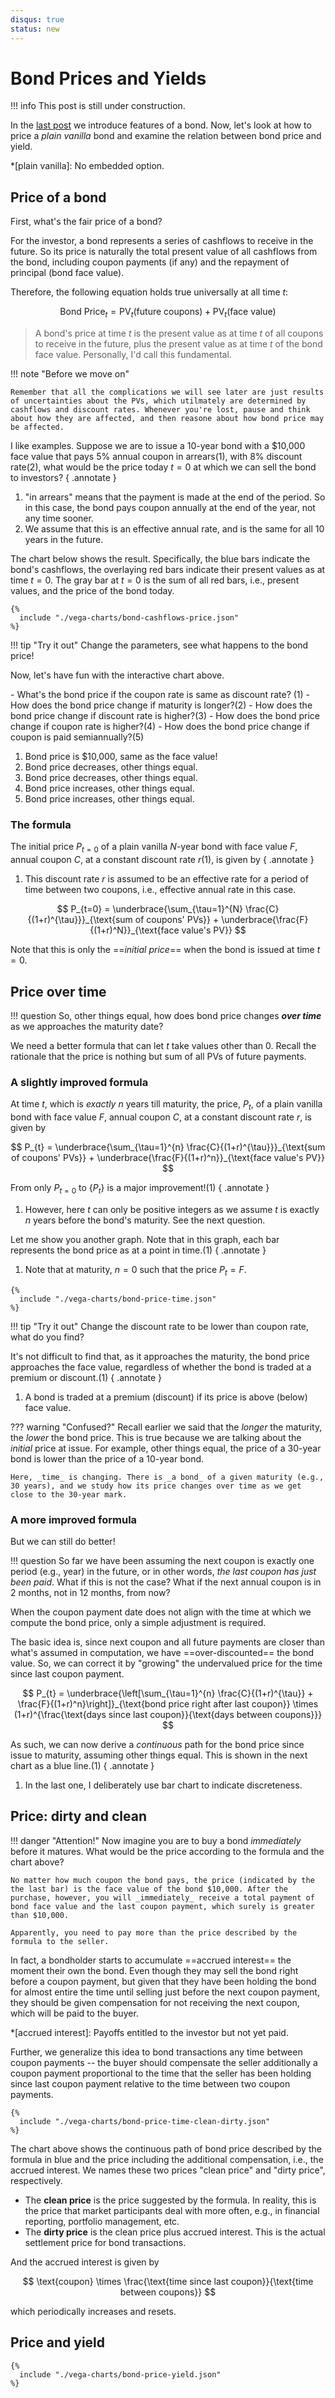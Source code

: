 ```yaml
---
disqus: true
status: new
---
```


# Bond Prices and Yields

!!! info
    This post is still under construction.

In the [last post](./introduction.md) we introduce features of a bond. Now, let's look at how to price a _plain vanilla_ bond and examine the relation between bond price and yield.  

*[plain vanilla]: No embedded option.

## Price of a bond

First, what's the fair price of a bond?

For the investor, a bond represents a series of cashflows to receive in the future. So its price is naturally the total present value of all cashflows from the bond, including coupon payments (if any) and the repayment of principal (bond face value).

Therefore, the following equation holds true universally at all time $t$:

$$
\text{Bond Price}_{t} = \text{PV}_t(\text{future coupons}) + \text{PV}_t(\text{face value})
$$

> A bond's price at time $t$ is the present value as at time $t$ of all coupons to receive in the future, plus the present value as at time $t$ of the bond face value. Personally, I'd call this fundamental.

!!! note "Before we move on"

    Remember that all the complications we will see later are just results of uncertainties about the PVs, which utilmately are determined by cashflows and discount rates. Whenever you're lost, pause and think about how they are affected, and then reasone about how bond price may be affected.

I like examples. Suppose we are to issue a 10-year bond with a $10,000 face value that pays 5% annual coupon in arrears(1), with 8% discount rate(2), what would be the price today $t=0$ at which we can sell the bond to investors?
{ .annotate }

1. "in arrears" means that the payment is made at the end of the period. So in this case, the bond pays coupon annually at the end of the year, not any time sooner.
2. We assume that this is an effective annual rate, and is the same for all 10 years in the future.

The chart below shows the result. Specifically, the blue bars indicate the bond's cashflows, the overlaying red bars indicate their present values as at time $t=0$. The gray bar at $t=0$ is the sum of all red bars, i.e., present values, and the price of the bond today.

```vegalite
{%
  include "./vega-charts/bond-cashflows-price.json"
%}
```

!!! tip "Try it out"
    Change the parameters, see what happens to the bond price!

Now, let's have fun with the interactive chart above.

<div class="annotate" markdown>
- What's the bond price if the coupon rate is same as discount rate? (1)  
- How does the bond price change if maturity is longer?(2)
- How does the bond price change if discount rate is higher?(3)
- How does the bond price change if coupon rate is higher?(4)
- How does the bond price change if coupon is paid semiannually?(5)
</div>

1. Bond price is $10,000, same as the face value!
2. Bond price decreases, other things equal.
3. Bond price decreases, other things equal.
4. Bond price increases, other things equal.
5. Bond price increases, other things equal.

### The formula

The initial price $P_{t=0}$ of a plain vanilla $N$-year bond with face value $F$, annual coupon $C$, at a constant discount rate $r$(1), is given by
{ .annotate }

1. This discount rate $r$ is assumed to be an effective rate for a period of time between two coupons, i.e., effective annual rate in this case.

$$
P_{t=0} = \underbrace{\sum_{\tau=1}^{N} \frac{C}{(1+r)^{\tau}}}_{\text{sum of coupons' PVs}} + \underbrace{\frac{F}{(1+r)^N}}_{\text{face value's PV}}
$$

Note that this is only the ==_initial price_== when the bond is issued at time $t=0$.

## Price over time

!!! question
    So, other things equal, how does bond price changes ___over time___ as we approaches the maturity date?

We need a better formula that can let $t$ take values other than 0. Recall the rationale that the price is nothing but sum of all PVs of future payments.

### A slightly improved formula

At time $t$, which is _exactly_ $n$ years till maturity, the price, $P_{t}$, of a plain vanilla bond with face value $F$, annual coupon $C$, at a constant discount rate $r$, is given by

$$
P_{t} = \underbrace{\sum_{\tau=1}^{n} \frac{C}{(1+r)^{\tau}}}_{\text{sum of coupons' PVs}} + \underbrace{\frac{F}{(1+r)^n}}_{\text{face value's PV}}
$$

From only $P_{t=0}$ to $\{P_{t}\}$ is a major improvement!(1)
{ .annotate }

1. However, here $t$ can only be positive integers as we assume $t$ is exactly $n$ years before the bond's maturity. See the next question.

Let me show you another graph. Note that in this graph, each bar represents the bond price as at a point in time.(1)
{ .annotate }

1. Note that at maturity, $n=0$ such that the price $P_t=F$.

```vegalite
{%
  include "./vega-charts/bond-price-time.json"
%}
```

!!! tip "Try it out"
    Change the discount rate to be lower than coupon rate, what do you find?  

It's not difficult to find that, as it approaches the maturity, the bond price approaches the face value, regardless of whether the bond is traded at a premium or discount.(1)
{ .annotate }

1. A bond is traded at a premium (discount) if its price is above (below) face value.

??? warning "Confused?"
    Recall earlier we said that the _longer_ the maturity, the _lower_ the bond price. This is true because we are talking about the _initial_ price at issue. For example, other things equal, the price of a 30-year bond is lower than the price of a 10-year bond.

    Here, _time_ is changing. There is _a bond_ of a given maturity (e.g., 30 years), and we study how its price changes over time as we get close to the 30-year mark.

### A more improved formula

But we can still do better!

!!! question
    So far we have been assuming the next coupon is exactly one period (e.g., year) in the future, or in other words, _the last coupon has just been paid_. What if this is not the case? What if the next annual coupon is in 2 months, not in 12 months, from now?

When the coupon payment date does not align with the time at which we compute the bond price, only a simple adjustment is required.

The basic idea is, since next coupon and all future payments are closer than what's assumed in computation, we have ==over-discounted== the bond value. So, we can correct it by "growing" the undervalued price for the time since last coupon payment.

$$
P_{t} = \underbrace{\left[\sum_{\tau=1}^{n} \frac{C}{(1+r)^{\tau}} + \frac{F}{(1+r)^n}\right]}_{\text{bond price right after last coupon}} \times (1+r)^{\frac{\text{days since last coupon}}{\text{days between coupons}}}
$$

As such, we can now derive a _continuous_ path for the bond price since issue to maturity, assuming other things equal. This is shown in the next chart as a blue line.(1)
{ .annotate }

1. In the last one, I deliberately use bar chart to indicate discreteness.

## Price: dirty and clean

!!! danger "Attention!"
    Now imagine you are to buy a bond _immediately_ before it matures. What would be the price according to the formula and the chart above?

    No matter how much coupon the bond pays, the price (indicated by the the last bar) is the face value of the bond $10,000. After the purchase, however, you will _immediately_ receive a total payment of bond face value and the last coupon payment, which surely is greater than $10,000.

    Apparently, you need to pay more than the price described by the formula to the seller. 

In fact, a bondholder starts to accumulate ==accrued interest== the moment their own the bond. Even though they may sell the bond right before a coupon payment, but given that they have been holding the bond for almost entire the time until selling just before the next coupon payment, they should be given compensation for not receiving the next coupon, which will be paid to the buyer.

*[accrued interest]: Payoffs entitled to the investor but not yet paid.

Further, we generalize this idea to bond transactions any time between coupon payments -- the buyer should compensate the seller additionally a coupon payment proportional to the time that the seller has been holding since last coupon payment relative to the time between two coupon payments.  

```vegalite
{%
  include "./vega-charts/bond-price-time-clean-dirty.json"
%}
```

The chart above shows the continuous path of bond price described by the formula in blue and the price including the additional compensation, i.e., the accrued interest. We names these two prices "clean price" and "dirty price", respectively.

- The __clean price__ is the price suggested by the formula. In reality, this is the price that market participants deal with more often, e.g., in financial reporting, portfolio management, etc.
- The __dirty price__ is the clean price plus accrued interest. This is the actual settlement price for bond transactions.

And the accrued interest is given by

$$
\text{coupon} \times \frac{\text{time since last coupon}}{\text{time between coupons}}
$$

which periodically increases and resets.

## Price and yield

```vegalite
{%
  include "./vega-charts/bond-price-yield.json"
%}
```
